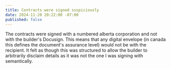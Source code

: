 ```yaml
---
title: Contracts were signed suspiciously
date: 2024-11-20 20:22:00 -07:00
published: false
---
```


The contracts were signed with a numbered alberta corporation and not with the builder's Docusign.  This means that any digital envelope (in canada this defines the document's assurance level) would not be with the recipient.  It felt as though this was structured to allow the builder to arbitrarily disclaim details as it was not the one I was signing with semantically.